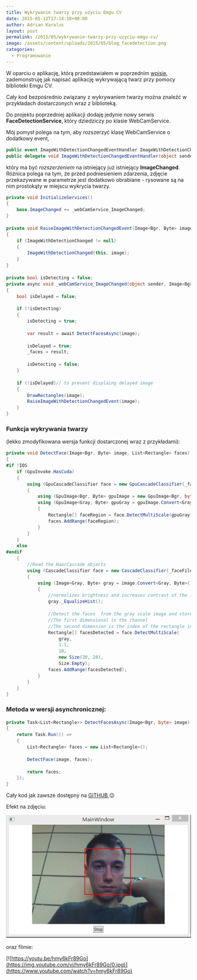 ```yaml
---
title: Wykrywanie twarzy przy użyciu Emgu CV
date: 2015-05-12T17:14:18+00:00
author: Adrian Karalus
layout: post
permalink: /2015/05/wykrywanie-twarzy-przy-uzyciu-emgu-cv/
image: /assets/content/uploads/2015/05/blog_facedetection.png
categories:
  - Programowanie
---
```

W oparciu o aplikację, którą przedstawiałem w poprzednim [wpisie](/2015/04/obraz-z-kamerki-przy-uzyciu-emgu-cv/), zademonstruję jak napisać aplikację wykrywającą twarz przy pomocy biblioteki Emgu CV.  

  
Cały kod bezpośrednio związany z wykrywaniem twarzy można znaleźć w przykładach dostarczonych wraz z biblioteką.

Do projektu poprzedniej aplikacji dodaję jedynie nowy serwis **FaceDetectionService**, który dziedziczy po klasie WebCamService.

Mój pomysł polega na tym, aby rozszerzyć klasę WebCamService o dodatkowy event,

```csharp
public event ImageWithDetectionChangedEventHandler ImageWithDetectionChanged;
public delegate void ImageWithDetectionChangedEventHandler(object sender, Image<Bgr, Byte> image);
```

który ma być *rozszerzeniem* na istniejący już istniejący **ImageChanged**.  
Różnica polega na tym, że przed podniesieniem zdarzenia, zdjęcie przekazywane w parametrze jest dodatkowo obrabiane - rysowane są na nim prostokąty w miejscu wykrycia twarzy.

```csharp
private void InitializeServices()
{
    base.ImageChanged += _webCamService_ImageChanged;
}

private void RaiseImageWithDetectionChangedEvent(Image<Bgr, Byte> image)
{
    if (ImageWithDetectionChanged != null)
    {
        ImageWithDetectionChanged(this, image);
    }
}

private bool isDetecting = false;
private async void _webCamService_ImageChanged(object sender, Image<Bgr, byte> image)
{
    bool isDelayed = false;

    if (!isDetecting)
    {
        isDetecting = true;

        var result = await DetectFacesAsync(image);

        isDelayed = true;
        _faces = result;

        isDetecting = false;
    }

    if (!isDelayed)// to prevent displaing delayed image
    {
        DrawRectangles(image);
        RaiseImageWithDetectionChangedEvent(image);
    }
}

```

### Funkcja wykrywania twarzy
(lekko zmodyfikowana wersja funkcji dostarczonej wraz z przykładami):

```csharp
private void DetectFace(Image<Bgr, Byte> image, List<Rectangle> faces)
{
#if !IOS
    if (GpuInvoke.HasCuda)
    {
        using (GpuCascadeClassifier face = new GpuCascadeClassifier(_faceFileName))
        {
            using (GpuImage<Bgr, Byte> gpuImage = new GpuImage<Bgr, byte>(image))
            using (GpuImage<Gray, Byte> gpuGray = gpuImage.Convert<Gray, Byte>())
            {
                Rectangle[] faceRegion = face.DetectMultiScale(gpuGray, 1.1, 10, Size.Empty);
                faces.AddRange(faceRegion);
            }
        }
    }
    else
#endif
    {
        //Read the HaarCascade objects
        using (CascadeClassifier face = new CascadeClassifier(_faceFileName))
        {
            using (Image<Gray, Byte> gray = image.Convert<Gray, Byte>()) //Convert it to Grayscale
            {
                //normalizes brightness and increases contrast of the image
                gray._EqualizeHist();

                //Detect the faces  from the gray scale image and store the locations as rectangle
                //The first dimensional is the channel
                //The second dimension is the index of the rectangle in the specific channel
                Rectangle[] facesDetected = face.DetectMultiScale(
                    gray,
                    1.1,
                    10,
                    new Size(20, 20),
                    Size.Empty);
                faces.AddRange(facesDetected);
            }
        }
    }
}

```

### Metoda w wersji asynchronicznej:

```csharp
private Task<List<Rectangle>> DetectFacesAsync(Image<Bgr, byte> image)
{
    return Task.Run(() =>
    {
        List<Rectangle> faces = new List<Rectangle>();

        DetectFace(image, faces);

        return faces;
    });
}
```

 

Cały kod jak zawsze dostępny na [GITHUB ](https://github.com/AdrianRamzes/FaceDetection)😉

Efekt na zdjęciu:

![](/assets/content/uploads/2015/05/blog_facedetection.png)

oraz filmie:

[![https://youtu.be/hmy6kFr89Go](https://img.youtube.com/vi/hmy6kFr89Go/0.jpg)](https://www.youtube.com/watch?v=hmy6kFr89Go)